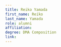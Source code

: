 ```yaml
---
title: Reiko Yamada
first_name: Reiko
last_name: Yamada
role: alumni
affiliation:
degree: DMA Composition
link:
---
```

